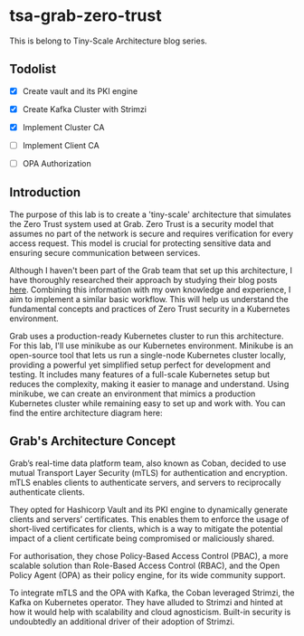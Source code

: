 # tsa-grab-zero-trust
This is belong to Tiny-Scale Architecture blog series.

## Todolist
- [x] Create vault and its PKI engine
- [x] Create Kafka Cluster with Strimzi
- [x] Implement Cluster CA 
- [ ] Implement Client CA
- [ ] OPA Authorization


## Introduction
The purpose of this lab is to create a 'tiny-scale' architecture that simulates the Zero Trust system used at Grab. Zero Trust is a security model that assumes no part of the network is secure and requires verification for every access request. This model is crucial for protecting sensitive data and ensuring secure communication between services.

Although I haven't been part of the Grab team that set up this architecture, I have thoroughly researched their approach by studying their blog posts [here](https://engineering.grab.com/zero-trust-with-kafka). Combining this information with my own knowledge and experience, I aim to implement a similar basic workflow. This will help us understand the fundamental concepts and practices of Zero Trust security in a Kubernetes environment.

Grab uses a production-ready Kubernetes cluster to run this architecture. For this lab, I'll use minikube as our Kubernetes environment. Minikube is an open-source tool that lets us run a single-node Kubernetes cluster locally, providing a powerful yet simplified setup perfect for development and testing. It includes many features of a full-scale Kubernetes setup but reduces the complexity, making it easier to manage and understand. Using minikube, we can create an environment that mimics a production Kubernetes cluster while remaining easy to set up and work with. You can find the entire architecture diagram here:

## Grab's Architecture Concept
Grab’s real-time data platform team, also known as Coban, decided to use mutual Transport Layer Security (mTLS) for authentication and encryption. mTLS enables clients to authenticate servers, and servers to reciprocally authenticate clients.

They opted for Hashicorp Vault and its PKI engine to dynamically generate clients and servers’ certificates. This enables them to enforce the usage of short-lived certificates for clients, which is a way to mitigate the potential impact of a client certificate being compromised or maliciously shared.

For authorisation, they chose Policy-Based Access Control (PBAC), a more scalable solution than Role-Based Access Control (RBAC), and the Open Policy Agent (OPA) as their policy engine, for its wide community support.

To integrate mTLS and the OPA with Kafka, the Coban leveraged Strimzi, the Kafka on Kubernetes operator. They have alluded to Strimzi and hinted at how it would help with scalability and cloud agnosticism. Built-in security is undoubtedly an additional driver of their adoption of Strimzi.

